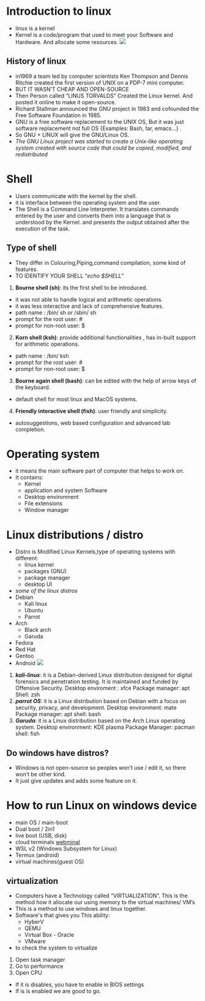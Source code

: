 # Introduction to linux
- linux is a kernel
- Kernel is a code/program that used to meet your Software and Hardware. And allocate some resources.
![](https://lh7-us.googleusercontent.com/fUju-G9b3G5bnYE837rfxC9MgokpMaBlOJy8xKYCM2bMUUaaaDPnUi7fEoZITkeAbg_9kLeFCRNOlF8cA8lMp6rdjJ9Kl4hiZkWE5jeRESolH7Rdxa0FTOjhJ8dnIJ5ea6GtL-vFb1TtT6xXpEYAEpp3DQ=s300)

## History of linux
- in1969 a team led by computer scientists Ken Thompson and Dennis Ritchie created the first version of UNIX on a PDP-7 mini computer.
- BUT IT WASN’T CHEAP AND OPEN-SOURCE
- Then Person called “LINUS TORVALDS” Created the Linux kernel. And posted it online to make it open-source.
- Richard Stallman announced the GNU project in 1983 and cofounded the Free Software Foundation in 1985.
- GNU is a free software replacement to the UNIX OS, But it was just software replacement not full OS {Examples: Bash, tar, emacs…} .
- So GNU + LINUX will give the GNU/Linux OS.
- *The GNU Linux project was started to create a Unix-like operating system created with source code that could be copied, modified, and redistributed*

# Shell
- Users communicate with the kernel by the shell.
- it is interface between the operating system and the user.
- The Shell is a Command Line Interpreter. It translates commands entered by the user and converts them into a language that is understood by the Kernel. and presents the output obtained after the execution of the task.
## Type of shell
- They differ in Colouring,Piping,command compilation, some kind of features.
- TO IDENTIFY YOUR SHELL “*echo $SHELL*”
1. **Bourne shell (sh)**: its the first shell to be introduced.
- it was not able to handle logical and arithmetic operations.
- it was less interactive and lack of comprehensive features.
- path name : /bin/ sh or /sbin/ sh
- prompt for the root user: #
- prompt for non-root user: $
2. **Korn shell (ksh)**: provide additional functionalities , has in-built support for arithmetic operations.
- path name : /bin/ ksh
- prompt for the root user: #
- prompt for non-root user: $
3. **Bourne again shell (bash)**: can be edited with the help of arrow keys of the keyboard.
- default shell for most linux and MacOS systems.
4. **Friendly interactive shell (fish)**: user friendly and simplicity.
- autosuggestions, web based configuration and advanced tab completion. 

# Operating system 
- it means the main software part of computer that helps to work on.
- It contains:
    - Kernel
    - application and system Software
    - Desktop environment
    - File extensions
    - Window manager

# Linux distributions / distro
- Distro is Modified Linux Kernels,type of operating systems with different:
    - linux kernel
    - packages (GNU)
    - package manager
    - desktop UI
- *some of the linux distros* 
- Debian
    - Kali linux
    - Ubuntu
    - Parrot
- Arch
    - Black arch
    - Garuda
- Fedora
- Red Hat
- Gentoo
- Android
![](https://lh7-us.googleusercontent.com/4lWJuc8D36YMhyaWj3hxvflZQQgHi8QhXYHlHngPbgzYHMPkYjX532ruu1t_p1Csgc_TuwsKDQ4aG8OE7YlncRrdq1EReivDAewuEuDrbywMI56Fpli4KS1msGqUXRtWRXfnB6jbsJ3YWZW7NNY8Mfz1_g=s2000)

1. ***kali-linux***: it is a Debian-derived Linux distribution designed for digital forensics and penetration testing. It is maintained and funded by Offensive Security.
Desktop enviroment : xfce
Package manager: apt
Shell: zsh
2. ***parrot OS***: it is a Linux distribution based on Debian with a focus on security, privacy, and development.
Desktop environment: mate
Package manager: apt
shell: bash
3. ***Garuda***: it is a Linux distribution based on the Arch Linux operating system.
Desktop environment: KDE plasma
Package Manager: pacman
shell: fish

## Do windows have distros?
- Windows is not open-source so peoples won’t use / edit it, so there won’t be other kind.
- It just give updates and adds some feature on it.

# How to run Linux on windows device
- main OS / main-boot
- Dual boot / 2in1
- live boot (USB, disk)
- cloud terminals [webminal](http://webminal.org)
- WSL v2 (Windows Subsystem for Linux)
- Termux (android)
- virtual machines(guest OS)
## virtualization
- Computers have a Technology called “VIRTUALIZATION”. This is the method how it allocate our using memory to the virtual machines/ VM’s 
- This is a method to use windows and linux together.
- Software's that gives you This ability:
    - HyberV
    - QEMU
    - Virtual Box - Oracle
    - VMware
- to check the system to virtualize 
1. Open task manager
2. Go to performance
3. Open CPU
- If it is disables, you have to enable in BIOS settings
- If is is enabled we are good to go.